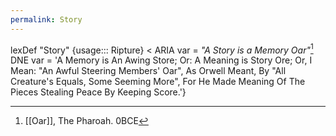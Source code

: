 ```yaml
---
permalink: Story
---
```

lexDef "Story" {usage::: Ripture} < ARIA var = _"A Story is a Memory Oar"_[^StoryRipture] DNE var = 'A Memory is An Awing Store; Or: A Meaning is Story Ore; Or, I Mean: "An Awful Steering Members' Oar", As Orwell Meant, By "All Creature's Equals, Some Seeming More", For He Made Meaning Of The Pieces Stealing Peace By Keeping Score.'}

[^StoryRipture]: [[Oar]], The Pharoah. 0BCE

